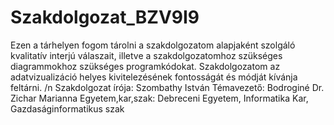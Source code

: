 # Szakdolgozat_BZV9I9
Ezen a tárhelyen fogom tárolni a szakdolgozatom alapjaként szolgáló kvalitatív interjú válaszait, illetve a szakdolgozatomhoz szükséges diagrammokhoz szükséges programkódokat.
Szakdolgozatom az adatvizualizáció helyes kivitelezésének fontosságát és módját kívánja feltárni. 
/n Szakdolgozat írója: Szombathy István 
Témavezető: Bodroginé Dr. Zichar Marianna
Egyetem,kar,szak: Debreceni Egyetem, Informatika Kar, Gazdaságinformatikus szak
